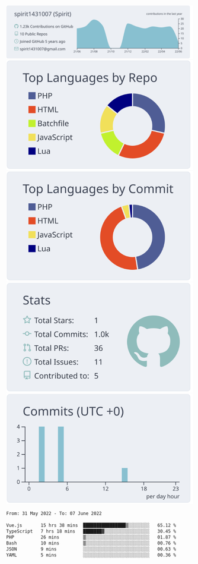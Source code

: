 [![](https://raw.githubusercontent.com/spirit1431007/spirit1431007/master/profile-summary-card-output/nord_bright/0-profile-details.svg)](https://git.io/spiritx)
[![](https://raw.githubusercontent.com/spirit1431007/spirit1431007/master/profile-summary-card-output/nord_bright/1-repos-per-language.svg)](https://git.io/spiritx) [![](https://raw.githubusercontent.com/spirit1431007/spirit1431007/master/profile-summary-card-output/nord_bright/2-most-commit-language.svg)](https://git.io/spiritx)
[![](https://raw.githubusercontent.com/spirit1431007/spirit1431007/master/profile-summary-card-output/nord_bright/3-stats.svg)](https://git.io/spiritx) [![](https://raw.githubusercontent.com/spirit1431007/spirit1431007/master/profile-summary-card-output/nord_bright/4-productive-time.svg)](https://git.io/spiritx)

<!--START_SECTION:waka-->

```text
From: 31 May 2022 - To: 07 June 2022

Vue.js       15 hrs 38 mins  ████████████████▒░░░░░░░░   65.12 %
TypeScript   7 hrs 18 mins   ███████▓░░░░░░░░░░░░░░░░░   30.45 %
PHP          26 mins         ▒░░░░░░░░░░░░░░░░░░░░░░░░   01.87 %
Bash         10 mins         ▒░░░░░░░░░░░░░░░░░░░░░░░░   00.76 %
JSON         9 mins          ░░░░░░░░░░░░░░░░░░░░░░░░░   00.63 %
YAML         5 mins          ░░░░░░░░░░░░░░░░░░░░░░░░░   00.36 %
```

<!--END_SECTION:waka-->
